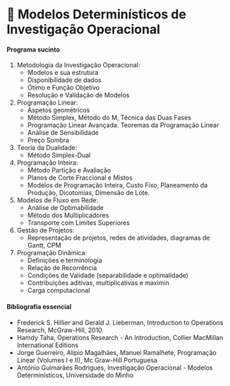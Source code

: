 # 📕 Modelos Determinísticos de Investigação Operacional

#### Programa sucinto

1. Metodologia da Investigação Operacional:
    - Modelos e sua estrutura
    - Disponibilidade de dados
    - Ótimo e Função Objetivo
    - Resolução e Validação de Modelos
2. Programação Linear:
    - Aspetos geométricos
    - Método Simplex, Método do M, Técnica das Duas Fases
    - Programação Linear Avançada. Teoremas da Programação Linear
    - Análise de Sensibilidade
    - Preço Sombra
3. Teoria da Dualidade:
    - Método Simplex-Dual
4. Programação Inteira:
    - Método Partição e Avaliação
    - Planos de Corte Fraccional e Mistos
    - Modelos de Programação Inteira, Custo Fixo, Planeamento da Produção,
    Dicotomias, Dimensão de Lote.
5. Modelos de Fluxo em Rede:
    - Análise de Optimabilidade
    - Método dos Multiplicadores
    - Transporte com Limites Superiores
6. Gestão de Projetos:
    - Representação de projetos, redes de atividades, diagramas de Gantt, CPM
7. Programação Dinâmica:
    - Definições e terminologia
    - Relação de Recorrência
    - Condições de Validade (separabilidade e optimalidade)
    - Contribuições aditivas, multiplicativas e maximin
    - Carga computacional

#### Bibliografia essencial

- Frederick S. Hillier and Gerald J. Lieberman, Introduction to Operations
Research, McGraw-Hill, 2010.
- Hamdy Taha, Operations Research - An Introduction, Collier MacMillan
International Editions
- Jorge Guerreiro, Alípio Magalhães, Manuel Ramalhete, Programação Linear
(Volumes I e II), Mc Graw-Hill Portuguesa
- António Guimarães Rodrigues, Investigação Operacional - Modelos
Determinísticos, Universidade do Minho


